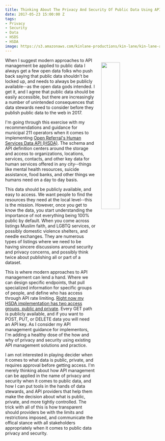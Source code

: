 ```yaml
---
title: Thinking About The Privacy And Security Of Public Data Using API Management
date: 2017-05-23 15:00:00 Z
tags:
- Privacy
- Security
- Data
- HSDS
- HSDA
image: https://s3.amazonaws.com/kinlane-productions/kin-lane/kin-lane-api-days-berlin-respect-privacy.jpg
---
```


<p><img style="padding: 15px;" src="https://s3.amazonaws.com/kinlane-productions/kin-lane/kin-lane-api-days-berlin-respect-privacy.jpg" align="right" width="35%" /></p>When I suggest modern approaches to API management be applied to public data I always get a few open data folks who push back saying that public data shouldn't be locked up, and needs to always be publicly available--as the open data gods intended. I get it, and I agree that public data should be easily accessible, but there are increasingly a number of unintended consequences that data stewards need to consider before they publish public data to the web in 2017.

I'm going through this exercise with my recommendations and guidance for municipal 211 operators when it comes to implementing [Open Referral's Human Services Data API (HSDA)](http://developer.open.referral.adopta.agency/documentation/). The schema and API definition centers around the storage and access to organizations, locations, services, contacts, and other key data for human services offered in any city--things like mental health resources, suicide assistance, food banks, and other things we humans need on a day to day basis. 

This data should be publicly available, and easy to access. We want people to find the resources they need at the local level--this is the mission. However, once you get to know the data, you start understanding the importance of not everything being 100% public by default. When you come across listings Muslim faith, and LGBTQ services, or possibly domestic violence shelters, and needle exchanges. They are numerous types of listings where we need to be having sincere discussions around security and privacy concerns, and possibly think twice about publishing all or part of a dataset.

This is where modern approaches to API management can lend a hand. Where we can design specific endpoints, that pull specialized information for specific groups of people, and define who has access through API rate limiting. [Right now my HSDA implementation has two access groups, public and private](http://developer.open.referral.adopta.agency/documentation/). Every GET path is publicly available, and if you want to POST, PUT, or DELETE data you will need an API key. As I consider my API management guidance for implementors, I'm adding a healthy dose of the how and why of privacy and security using existing API management solutions and practice.

I am not interested in playing decider when it comes to what data is public, private, and requires approval before getting access. I'm merely thinking about how API management can be applied in the name of privacy and security when it comes to public data, and how I can put tools in the hands of data stewards, and API providers that help them make the decision about what is public, private, and more tightly controlled. The trick with all of this is how transparent should providers be with the limits and restrictions imposed, and communicate the offical stance with all stakeholders appropriately when it comes to public data privacy and security.